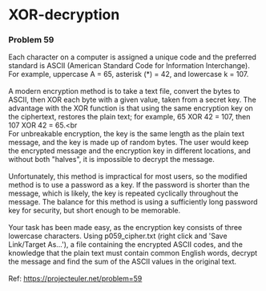 # XOR-decryption
### Problem 59
Each character on a computer is assigned a unique code and the preferred standard is ASCII (American Standard Code for Information Interchange). For example, uppercase A = 65, asterisk (*) = 42, and lowercase k = 107.<br/><br/>
A modern encryption method is to take a text file, convert the bytes to ASCII, then XOR each byte with a given value, taken from a secret key. The advantage with the XOR function is that using the same encryption key on the ciphertext, restores the plain text; for example, 65 XOR 42 = 107, then 107 XOR 42 = 65.<br<br/>
For unbreakable encryption, the key is the same length as the plain text message, and the key is made up of random bytes. The user would keep the encrypted message and the encryption key in different locations, and without both "halves", it is impossible to decrypt the message.<br/><br/>
Unfortunately, this method is impractical for most users, so the modified method is to use a password as a key. If the password is shorter than the message, which is likely, the key is repeated cyclically throughout the message. The balance for this method is using a sufficiently long password key for security, but short enough to be memorable.<br/><br/>
Your task has been made easy, as the encryption key consists of three lowercase characters. Using p059_cipher.txt (right click and 'Save Link/Target As...'), a file containing the encrypted ASCII codes, and the knowledge that the plain text must contain common English words, decrypt the message and find the sum of the ASCII values in the original text.<br/><br/>
Ref: https://projecteuler.net/problem=59
